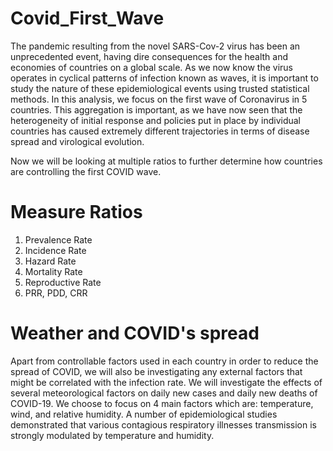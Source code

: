 # Covid_First_Wave

The pandemic resulting from the novel SARS-Cov-2 virus has been an unprecedented event, having dire consequences for the health and economies of countries on a global scale. As we now know the virus operates in cyclical patterns of infection known as waves, it is important to study the nature of these epidemiological events using trusted statistical methods. In this analysis, we focus on the first wave of Coronavirus in 5 countries. This aggregation is important, as we have now seen that the heterogeneity of initial response and policies put in place by individual countries has caused extremely different trajectories in terms of disease spread and virological evolution.

Now we will be looking at multiple ratios to further determine how countries are controlling the first COVID wave.

# Measure Ratios 
1. Prevalence Rate
2. Incidence Rate
3. Hazard Rate
4. Mortality Rate
5. Reproductive Rate
6. PRR, PDD, CRR

# Weather and COVID's spread
Apart from controllable factors used in each country in order to reduce the spread of COVID, we will also be investigating any external factors that might be correlated with the infection rate. We will investigate the effects of several meteorological factors on daily new cases and daily new deaths of COVID-19. We choose to focus on 4 main factors which are: temperature, wind, and relative humidity. A number of epidemiological studies demonstrated that various contagious respiratory illnesses transmission is strongly modulated by temperature and humidity.
